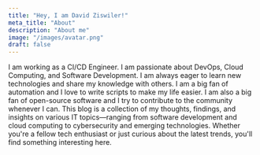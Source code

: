 ```yaml
---
title: "Hey, I am David Ziswiler!"
meta_title: "About"
description: "About me"
image: "/images/avatar.png"
draft: false
---
```


I am working as a CI/CD Engineer. I am passionate about DevOps, Cloud Computing, and Software Development. I am always eager to learn new technologies and share my knowledge with others. I am a big fan of automation and I love to write scripts to make my life easier. I am also a big fan of open-source software and I try to contribute to the community whenever I can. This blog is a collection of my thoughts, findings, and insights on various IT topics—ranging from software development and cloud computing to cybersecurity and emerging technologies. Whether you're a fellow tech enthusiast or just curious about the latest trends, you'll find something interesting here.
